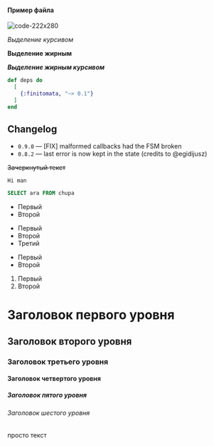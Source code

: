 #### Пример файла

![code-222x280](https://user-images.githubusercontent.com/11923488/209478830-d0a22279-5cc0-4c7e-ab63-e0a794d88e1e.png)

*Выделение курсивом*

**Выделение жирным**

***Выделение жирным курсивом***

```elixir
def deps do
  [
    {:finitomata, "~> 0.1"}
  ]
end
```

## Changelog

- `0.9.0` — [FIX] malformed callbacks had the FSM broken
- `0.8.2` — last error is now kept in the state (credits to @egidijusz)


~~Зачеркнутый текст~~

`Hi man`

```sql
SELECT ara FROM chupa 
```

* Первый
* Второй

- Первый
- Второй
- Третий

+ Первый
+ Второй

1. Первый
2. Второй

# Заголовок первого уровня

## Заголовок второго уровня

### Заголовок третьего уровня

#### Заголовок четвертого уровня

##### Заголовок пятого уровня

###### Заголовок шестого уровня

просто текст
